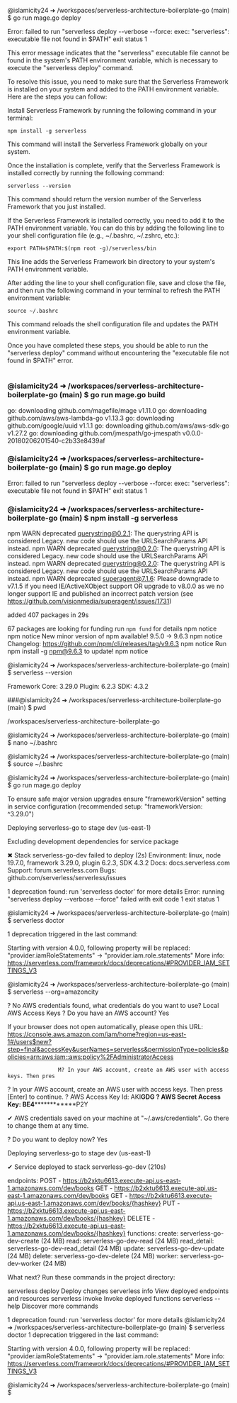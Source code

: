@islamicity24 ➜ /workspaces/serverless-architecture-boilerplate-go (main) $ go run mage.go deploy

Error: failed to run "serverless deploy --verbose --force: exec: "serverless": executable file not found in $PATH"
exit status 1


This error message indicates that the "serverless" executable file cannot be found in the system's PATH environment variable, which is necessary to execute the "serverless deploy" command.

To resolve this issue, you need to make sure that the Serverless Framework is installed on your system and added to the PATH environment variable. Here are the steps you can follow:

Install Serverless Framework by running the following command in your terminal:

```
npm install -g serverless
```
This command will install the Serverless Framework globally on your system.

Once the installation is complete, verify that the Serverless Framework is installed correctly by running the following command:

```
serverless --version
```
This command should return the version number of the Serverless Framework that you just installed.

If the Serverless Framework is installed correctly, you need to add it to the PATH environment variable. You can do this by adding the following line to your shell configuration file (e.g., ~/.bashrc, ~/.zshrc, etc.):

```
export PATH=$PATH:$(npm root -g)/serverless/bin
```
This line adds the Serverless Framework bin directory to your system's PATH environment variable.

After adding the line to your shell configuration file, save and close the file, and then run the following command in your terminal to refresh the PATH environment variable:

```
source ~/.bashrc
```
This command reloads the shell configuration file and updates the PATH environment variable.

Once you have completed these steps, you should be able to run the "serverless deploy" command without encountering the "executable file not found in $PATH" error.

# 

### @islamicity24 ➜ /workspaces/serverless-architecture-boilerplate-go (main) $ go run mage.go build

go: downloading github.com/magefile/mage v1.11.0
go: downloading github.com/aws/aws-lambda-go v1.13.3
go: downloading github.com/google/uuid v1.1.1
go: downloading github.com/aws/aws-sdk-go v1.27.2
go: downloading github.com/jmespath/go-jmespath v0.0.0-20180206201540-c2b33e8439af

### @islamicity24 ➜ /workspaces/serverless-architecture-boilerplate-go (main) $ go run mage.go deploy

Error: failed to run "serverless deploy --verbose --force: exec: "serverless": executable file not found in $PATH"
exit status 1

### @islamicity24 ➜ /workspaces/serverless-architecture-boilerplate-go (main) $ npm install -g serverless

npm WARN deprecated querystring@0.2.1: The querystring API is considered Legacy. new code should use the URLSearchParams API instead.
npm WARN deprecated querystring@0.2.0: The querystring API is considered Legacy. new code should use the URLSearchParams API instead.
npm WARN deprecated querystring@0.2.0: The querystring API is considered Legacy. new code should use the URLSearchParams API instead.
npm WARN deprecated superagent@7.1.6: Please downgrade to v7.1.5 if you need IE/ActiveXObject support OR upgrade to v8.0.0 as we no longer support IE and published an incorrect patch version (see https://github.com/visionmedia/superagent/issues/1731)

added 407 packages in 29s

67 packages are looking for funding
  run `npm fund` for details
npm notice 
npm notice New minor version of npm available! 9.5.0 -> 9.6.3
npm notice Changelog: https://github.com/npm/cli/releases/tag/v9.6.3
npm notice Run npm install -g npm@9.6.3 to update!
npm notice 

@islamicity24 ➜ /workspaces/serverless-architecture-boilerplate-go (main) $ serverless --version

Framework Core: 3.29.0
Plugin: 6.2.3
SDK: 4.3.2

###@islamicity24 ➜ /workspaces/serverless-architecture-boilerplate-go (main) $ pwd 

/workspaces/serverless-architecture-boilerplate-go

@islamicity24 ➜ /workspaces/serverless-architecture-boilerplate-go (main) $ nano ~/.bashrc

@islamicity24 ➜ /workspaces/serverless-architecture-boilerplate-go (main) $ source ~/.bashrc

@islamicity24 ➜ /workspaces/serverless-architecture-boilerplate-go (main) $ go run mage.go deploy

To ensure safe major version upgrades ensure "frameworkVersion" setting in service configuration (recommended setup: "frameworkVersion: ^3.29.0")


Deploying serverless-go to stage dev (us-east-1)

Excluding development dependencies for service package

✖ Stack serverless-go-dev failed to deploy (2s)
Environment: linux, node 19.7.0, framework 3.29.0, plugin 6.2.3, SDK 4.3.2
Docs:        docs.serverless.com
Support:     forum.serverless.com
Bugs:        github.com/serverless/serverless/issues


1 deprecation found: run 'serverless doctor' for more details
Error: running "serverless deploy --verbose --force" failed with exit code 1
exit status 1

@islamicity24 ➜ /workspaces/serverless-architecture-boilerplate-go (main) $ serverless doctor

1 deprecation triggered in the last command:

Starting with version 4.0.0, following property will be replaced:
  "provider.iamRoleStatements" -> "provider.iam.role.statements"
More info: https://serverless.com/framework/docs/deprecations/#PROVIDER_IAM_SETTINGS_V3

@islamicity24 ➜ /workspaces/serverless-architecture-boilerplate-go (main) $  serverless --org=amazoncity

? No AWS credentials found, what credentials do you want to use? Local AWS Access Keys
? Do you have an AWS account? Yes

If your browser does not open automatically, please open this URL: https://console.aws.amazon.com/iam/home?region=us-east-1#/users$new?step=final&accessKey&userNames=serverless&permissionType=policies&policies=arn:aws:iam::aws:policy%2FAdministratorAccess


                    M? In your AWS account, create an AWS user with access keys. Then pres
? In your AWS account, create an AWS user with access keys. Then press [Enter] to 
continue. 
? AWS Access Key Id: AKI************GDG
? AWS Secret Access Key: BE4************************P2Y

✔ AWS credentials saved on your machine at "~/.aws/credentials". Go there to change them at any time.

? Do you want to deploy now? Yes

Deploying serverless-go to stage dev (us-east-1)

✔ Service deployed to stack serverless-go-dev (210s)

endpoints:
  POST - https://b2xktu6613.execute-api.us-east-1.amazonaws.com/dev/books
  GET - https://b2xktu6613.execute-api.us-east-1.amazonaws.com/dev/books
  GET - https://b2xktu6613.execute-api.us-east-1.amazonaws.com/dev/books/{hashkey}
  PUT - https://b2xktu6613.execute-api.us-east-1.amazonaws.com/dev/books/{hashkey}
  DELETE - https://b2xktu6613.execute-api.us-east-1.amazonaws.com/dev/books/{hashkey}
functions:
  create: serverless-go-dev-create (24 MB)
  read: serverless-go-dev-read (24 MB)
  read_detail: serverless-go-dev-read_detail (24 MB)
  update: serverless-go-dev-update (24 MB)
  delete: serverless-go-dev-delete (24 MB)
  worker: serverless-go-dev-worker (24 MB)

What next?
Run these commands in the project directory:

serverless deploy    Deploy changes
serverless info      View deployed endpoints and resources
serverless invoke    Invoke deployed functions
serverless --help    Discover more commands

1 deprecation found: run 'serverless doctor' for more details
@islamicity24 ➜ /workspaces/serverless-architecture-boilerplate-go (main) $ serverless doctor
1 deprecation triggered in the last command:

Starting with version 4.0.0, following property will be replaced:
  "provider.iamRoleStatements" -> "provider.iam.role.statements"
More info: https://serverless.com/framework/docs/deprecations/#PROVIDER_IAM_SETTINGS_V3

@islamicity24 ➜ /workspaces/serverless-architecture-boilerplate-go (main) $ 


